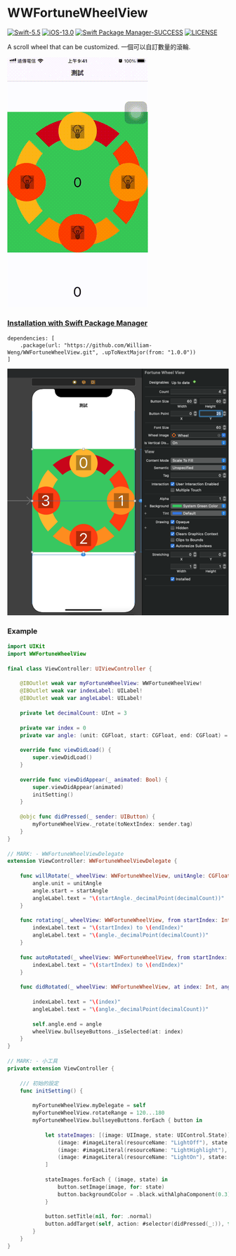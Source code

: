 # WWFortuneWheelView
[![Swift-5.5](https://img.shields.io/badge/Swift-5.5-orange.svg?style=flat)](https://developer.apple.com/swift/) [![iOS-13.0](https://img.shields.io/badge/iOS-13.0-pink.svg?style=flat)](https://developer.apple.com/swift/) [![Swift Package Manager-SUCCESS](https://img.shields.io/badge/Swift_Package_Manager-SUCCESS-blue.svg?style=flat)](https://developer.apple.com/swift/) [![LICENSE](https://img.shields.io/badge/LICENSE-MIT-yellow.svg?style=flat)](https://developer.apple.com/swift/)

A scroll wheel that can be customized.
一個可以自訂數量的滾輪.

![](./Example.gif)

### [Installation with Swift Package Manager](https://medium.com/彼得潘的-swift-ios-app-開發問題解答集/使用-spm-安裝第三方套件-xcode-11-新功能-2c4ffcf85b4b)
```
dependencies: [
    .package(url: "https://github.com/William-Weng/WWFortuneWheelView.git", .upToNextMajor(from: "1.0.0"))
]
```
![](./IBDesignable.png)

### Example
```swift
import UIKit
import WWFortuneWheelView

final class ViewController: UIViewController {
    
    @IBOutlet weak var myFortuneWheelView: WWFortuneWheelView!
    @IBOutlet weak var indexLabel: UILabel!
    @IBOutlet weak var angleLabel: UILabel!
    
    private let decimalCount: UInt = 3
    
    private var index = 0
    private var angle: (unit: CGFloat, start: CGFloat, end: CGFloat) = (0, 0, 0)
    
    override func viewDidLoad() {
        super.viewDidLoad()
    }
    
    override func viewDidAppear(_ animated: Bool) {
        super.viewDidAppear(animated)
        initSetting()
    }
    
    @objc func didPressed(_ sender: UIButton) {
        myFortuneWheelView._rotate(toNextIndex: sender.tag)
    }
}

// MARK: - WWFortuneWheelViewDelegate
extension ViewController: WWFortuneWheelViewDelegate {
    
    func willRotate(_ wheelView: WWFortuneWheelView, unitAngle: CGFloat, startAngle: CGFloat) {
        angle.unit = unitAngle
        angle.start = startAngle
        angleLabel.text = "\(startAngle._decimalPoint(decimalCount))"
    }
    
    func rotating(_ wheelView: WWFortuneWheelView, from startIndex: Int, to endIndex: Int, angle: CGFloat) {
        indexLabel.text = "\(startIndex) to \(endIndex)"
        angleLabel.text = "\(angle._decimalPoint(decimalCount))"
    }
    
    func autoRotated(_ wheelView: WWFortuneWheelView, from startIndex: Int, to endIndex: Int, duration: TimeInterval) {
        indexLabel.text = "\(startIndex) to \(endIndex)"
    }
    
    func didRotated(_ wheelView: WWFortuneWheelView, at index: Int, angle: CGFloat) {
        
        indexLabel.text = "\(index)"
        angleLabel.text = "\(angle._decimalPoint(decimalCount))"

        self.angle.end = angle
        wheelView.bullseyeButtons._isSelected(at: index)
    }
}

// MARK: - 小工具
private extension ViewController {
    
    /// 初始的設定
    func initSetting() {
        
        myFortuneWheelView.myDelegate = self
        myFortuneWheelView.rotateRange = 120...180
        myFortuneWheelView.bullseyeButtons.forEach { button in
            
            let stateImages: [(image: UIImage, state: UIControl.State)] = [
                (image: #imageLiteral(resourceName: "LightOff"), state: .normal),
                (image: #imageLiteral(resourceName: "LightHighlight"), state: .selected),
                (image: #imageLiteral(resourceName: "LightOn"), state: .highlighted),
            ]

            stateImages.forEach { (image, state) in
                button.setImage(image, for: state)
                button.backgroundColor = .black.withAlphaComponent(0.3)
            }
            
            button.setTitle(nil, for: .normal)
            button.addTarget(self, action: #selector(didPressed(_:)), for: .touchUpInside)
        }
    }
}
```
